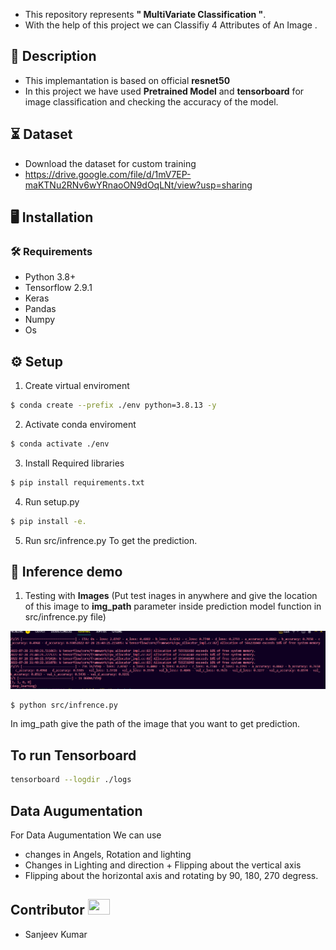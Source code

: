 

- This repository represents **" MultiVariate Classification  "**.
- With the help of this project we can Classifiy 4 Attributes of An Image .
  
## 📝 Description
- This implemantation is based on official **resnet50** 
- In this project we have used **Pretrained Model** and **tensorboard** for image classification and checking the accuracy of the model.

## ⏳ Dataset
- Download the dataset for custom training
- https://drive.google.com/file/d/1mV7EP-maKTNu2RNv6wYRnaoON9dOqLNt/view?usp=sharing


## :desktop_computer:	Installation


### :hammer_and_wrench: Requirements
* Python 3.8+
* Tensorflow 2.9.1
* Keras 
* Pandas 
* Numpy 
* Os 




## :gear: Setup
1. Create virtual enviroment
```bash
$ conda create --prefix ./env python=3.8.13 -y
```
2. Activate conda enviroment 
```bash
$ conda activate ./env
```

3. Install Required libraries
```bash
$ pip install requirements.txt
```

4. Run setup.py 
```bash
$ pip install -e.
```
5. Run src/infrence.py To get the prediction.

## 🎯 Inference demo

1. Testing with **Images** (Put test inages in anywhere and give the location of this image to **img_path** parameter inside prediction model function in src/infrence.py file)

![infrence_example](https://github.com/sanjeev49/aiClassification/blob/master/docs/img/infrence_example2.png)

```bash
$ python src/infrence.py 

```
In img_path give the path of the image that you want to get prediction. 

## To run Tensorboard 

```bash
tensorboard --logdir ./logs
```
## Data Augumentation
For Data Augumentation We can use
* changes in Angels, Rotation and lighting
* Changes in Lighting and direction + Flipping about the vertical axis
* Flipping about the horizontal axis and rotating by 90, 180, 270 degress. 

## Contributor <img src="https://raw.githubusercontent.com/TheDudeThatCode/TheDudeThatCode/master/Assets/Developer.gif" width=35 height=25> 
- Sanjeev Kumar